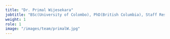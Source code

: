 ```yaml
---
title: "Dr. Primal Wijesekara"
jobtitle: "BSc(University of Colombo), PhD(British Columbia), Staff Research Scientist, Computer Science Department, University of California, Berkeley and ICSI"
weight: 1
role: 1
image: "/images/team/primalW.jpg"
---
```


